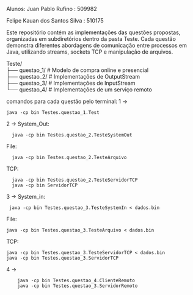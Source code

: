 Alunos:
Juan Pablo Rufino : 509982

Felipe Kauan dos Santos Silva : 510175

Este repositório contém as implementações das questões propostas, organizadas em subdiretórios dentro da pasta Teste.
Cada questão demonstra diferentes abordagens de comunicação entre processos em Java, utilizando streams, sockets TCP e manipulação de arquivos.

Teste/  
├── questao_1/       # Modelo de compra online e presencial  
├── questao_2/       # Implementações de OutputStream  
├── questao_3/       # Implementações de InputStream  
└── questao_4/       # Implementações de um serviço remoto  

comandos para cada questão pelo terminal:
1 -> 
``` | 
java -cp bin Testes.questao_1.Test  
``` 
2 -> 
System_Out:
``` |
  java -cp bin Testes.questao_2.TesteSystemOut
```
File:
``` | 
  java -cp bin Testes.questao_2.TesteArquivo
```
TCP:
``` |
  java -cp bin Testes.questao_2.TesteServidorTCP
  java -cp bin ServidorTCP 
  ```
3 -> 
   System_in:
  
   ``` |
    java -cp bin Testes.questao_3.TesteSystemIn < dados.bin
  ```
  File:
  ``` |
  java -cp bin Testes.questao_3.TesteArquivo < dados.bin
  ```
  TCP:
  ``` |
  java -cp bin Testes.questao_3.TesteServidorTCP < dados.bin  
  java -cp bin Testes.questao_3.ServidorTCP
  ```
4 -> 
``` |
    java -cp bin Testes.questao_4.ClienteRemoto  
    java -cp bin Testes.questao_3.ServidorRemoto  
``` 
